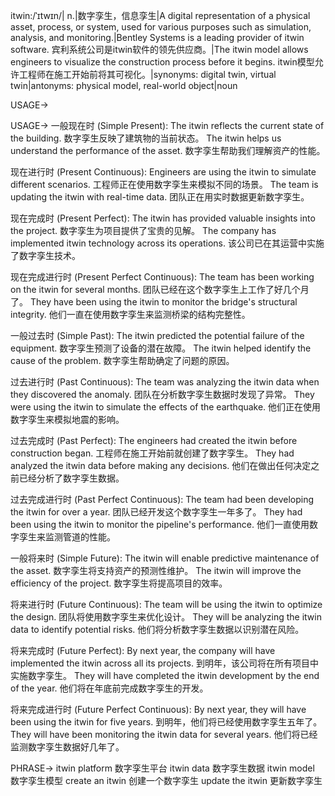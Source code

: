 itwin:/ˈɪtwɪn/| n.|数字孪生，信息孪生|A digital representation of a physical asset, process, or system, used for various purposes such as simulation, analysis, and monitoring.|Bentley Systems is a leading provider of itwin software.  宾利系统公司是itwin软件的领先供应商。|The itwin model allows engineers to visualize the construction process before it begins.  itwin模型允许工程师在施工开始前将其可视化。|synonyms: digital twin, virtual twin|antonyms: physical model, real-world object|noun

USAGE->

USAGE->
一般现在时 (Simple Present):
The itwin reflects the current state of the building.  数字孪生反映了建筑物的当前状态。
The itwin helps us understand the performance of the asset. 数字孪生帮助我们理解资产的性能。

现在进行时 (Present Continuous):
Engineers are using the itwin to simulate different scenarios. 工程师正在使用数字孪生来模拟不同的场景。
The team is updating the itwin with real-time data.  团队正在用实时数据更新数字孪生。

现在完成时 (Present Perfect):
The itwin has provided valuable insights into the project. 数字孪生为项目提供了宝贵的见解。
The company has implemented itwin technology across its operations.  该公司已在其运营中实施了数字孪生技术。

现在完成进行时 (Present Perfect Continuous):
The team has been working on the itwin for several months.  团队已经在这个数字孪生上工作了好几个月了。
They have been using the itwin to monitor the bridge's structural integrity.  他们一直在使用数字孪生来监测桥梁的结构完整性。

一般过去时 (Simple Past):
The itwin predicted the potential failure of the equipment.  数字孪生预测了设备的潜在故障。
The itwin helped identify the cause of the problem.  数字孪生帮助确定了问题的原因。

过去进行时 (Past Continuous):
The team was analyzing the itwin data when they discovered the anomaly.  团队在分析数字孪生数据时发现了异常。
They were using the itwin to simulate the effects of the earthquake.  他们正在使用数字孪生来模拟地震的影响。

过去完成时 (Past Perfect):
The engineers had created the itwin before construction began.  工程师在施工开始前就创建了数字孪生。
They had analyzed the itwin data before making any decisions.  他们在做出任何决定之前已经分析了数字孪生数据。

过去完成进行时 (Past Perfect Continuous):
The team had been developing the itwin for over a year.  团队已经开发这个数字孪生一年多了。
They had been using the itwin to monitor the pipeline's performance.  他们一直使用数字孪生来监测管道的性能。

一般将来时 (Simple Future):
The itwin will enable predictive maintenance of the asset.  数字孪生将支持资产的预测性维护。
The itwin will improve the efficiency of the project.  数字孪生将提高项目的效率。

将来进行时 (Future Continuous):
The team will be using the itwin to optimize the design.  团队将使用数字孪生来优化设计。
They will be analyzing the itwin data to identify potential risks.  他们将分析数字孪生数据以识别潜在风险。

将来完成时 (Future Perfect):
By next year, the company will have implemented the itwin across all its projects.  到明年，该公司将在所有项目中实施数字孪生。
They will have completed the itwin development by the end of the year.  他们将在年底前完成数字孪生的开发。

将来完成进行时 (Future Perfect Continuous):
By next year, they will have been using the itwin for five years.  到明年，他们将已经使用数字孪生五年了。
They will have been monitoring the itwin data for several years.  他们将已经监测数字孪生数据好几年了。


PHRASE->
itwin platform 数字孪生平台
itwin data 数字孪生数据
itwin model 数字孪生模型
create an itwin 创建一个数字孪生
update the itwin 更新数字孪生
